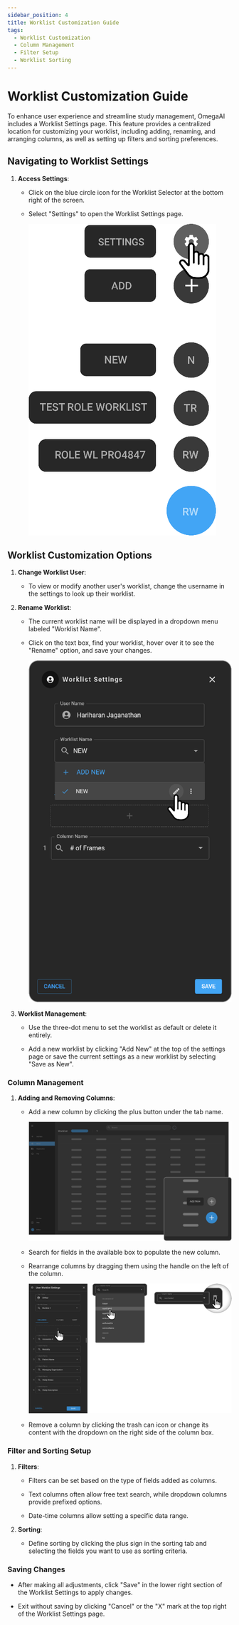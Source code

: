 ```yaml
---
sidebar_position: 4
title: Worklist Customization Guide
tags:
  - Worklist Customization
  - Column Management
  - Filter Setup
  - Worklist Sorting
---
```


# Worklist Customization Guide

To enhance user experience and streamline study management, OmegaAI
includes a Worklist Settings page. This feature provides a centralized
location for customizing your worklist, including adding, renaming, and
arranging columns, as well as setting up filters and sorting
preferences.

## Navigating to Worklist Settings

1.  **Access Settings**:

    - Click on the blue circle icon for the Worklist Selector at the
      bottom right of the screen.

    - Select "Settings" to open the Worklist Settings page.

      ![worklist settings](./img/worklistsettings.png)

## Worklist Customization Options

1.  **Change Worklist User**:

    - To view or modify another user's worklist, change the username in
      the settings to look up their worklist.

2.  **Rename Worklist**:

    - The current worklist name will be displayed in a dropdown menu
      labeled "Worklist Name".

    - Click on the text box, find your worklist, hover over it to see
      the "Rename" option, and save your changes.

      ![worklist customization](./img/worklistcustomization.png)

3.  **Worklist Management**:

    - Use the three-dot menu to set the worklist as default or delete it
      entirely.

    - Add a new worklist by clicking "Add New" at the top of the
      settings page or save the current settings as a new worklist by
      selecting "Save as New".

### Column Management

1.  **Adding and Removing Columns**:

    - Add a new column by clicking the plus button under the tab name.
      
      ![adding column](./img/addingcolumn.png)

    - Search for fields in the available box to populate the new column.

    - Rearrange columns by dragging them using the handle on the left of
      the column.

      ![rearrange column](./img/rearrangecolumn.png)

    - Remove a column by clicking the trash can icon or change its content
  with the dropdown on the right side of the column box.

### Filter and Sorting Setup

1.  **Filters**:

    - Filters can be set based on the type of fields added as columns.

    - Text columns often allow free text search, while dropdown columns
      provide prefixed options.

    - Date-time columns allow setting a specific data range.

2.  **Sorting**:

    - Define sorting by clicking the plus sign in the sorting tab and
      selecting the fields you want to use as sorting criteria.

### Saving Changes

- After making all adjustments, click "Save" in the lower right section
  of the Worklist Settings to apply changes.

- Exit without saving by clicking "Cancel" or the "X" mark at the top
  right of the Worklist Settings page.
